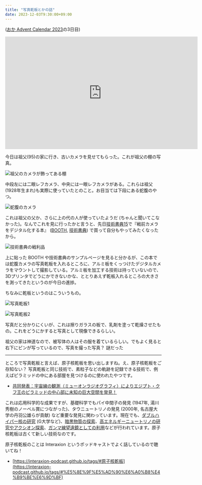 ```yaml
---
title: "写真乾板とかの話"
date: 2023-12-03T9:30:00+09:00
---
```


([おか Advent Calendar 2023](https://adventar.org/calendars/9232)の3日目)

<div style="text-align: center;">
<iframe src="https://adventar.org/calendars/9232/embed" width="620" height="362" frameborder="0" loading="lazy"></iframe>
</div>

今日は祖父(95)の家に行き、古いカメラを見せてもらった。これが祖父の棚の写真。

![祖父のカメラが飾ってある棚](/blog/images/1203/1000012276_33.jpg)

中段左には二眼レフカメラ、中央には一眼レフカメラがある。これらは祖父(1928年生まれ)も実際に使っていたとのこと。お目当ては下段にある蛇腹のやつ。

![蛇腹のカメラ](/blog/images/1203/1000012271_33.jpg)

これは祖父の父か、さらに上の代の人が使っていたようだ (ちゃんと聞いてこなかった)。なんでこれを見に行ったかと言うと、先日[技術書典15](https://techbookfest.org/event/tbf15)で『戦前カメラをデジタル化する本』 ([BOOTH](https://booth.pm/ja/items/5004151), [技術書典](https://techbookfest.org/product/uQtucmc4mF1UpA3X4j9auU)) で買って自分もやってみたくなったから。

![技術書典の戦利品](/blog/images/1203/1000011699_33.jpg)

上に貼った BOOTH や技術書典のサンプルページを見ると分かるが、この本では蛇腹カメラの写真乾板を入れるところに、アルミ板をくっつけたデジタルカメラをマウントして撮影している。アルミ板を加工する技術は持っていないので、3Dプリンタでどうにかできないかな、ととりあえず乾板入れるところの大きさを測ってきたというのが今日の進捗。

ちなみに乾板というのはこういうもの。

![写真乾板1](/blog/images/1203/1000012272_33.jpg)

![写真乾板2](/blog/images/1203/1000012274_33.jpg)

写真だと分かりにくいが、これは擦りガラスの板で、乳剤を塗って乾燥させたもの。これをどうにかすると写真として現像できるらしい。

祖父の家は神道なので、被写体の人はその服を着ているらしい。でもよく見ると右下にピンが写っているので、写真を撮った写真？ 謎だった

---

ところで写真乾板と言えば、原子核乾板を思い出しますね。え、原子核乾板をご存知ない？ 写真乾板と同じ技術で、素粒子などの軌跡を記録できる技術で、例えばピラミッドの中にある部屋を見つけるのに使われたやつです。

- [共同発表：宇宙線の観測（ミューオンラジオグラフィ）によりエジプト・クフ王のピラミッドの中心部に未知の巨大空間を発見！](https://www.jst.go.jp/pr/announce/20171106/index.html)

これは応用科学的な成果ですが、基礎科学でもパイ中間子の発見 (1947年, 湯川秀樹のノーベル賞につながった)、タウニュートリノの発見 (2000年, 名古屋大学の丹羽公雄らが貢献) など重要な発見に関わっています。現在でも、[ダブルハイパー核の研究](https://www1.gifu-u.ac.jp/~physics/Nakazawa/hypernuclei/) (G大学など)、[暗黒物質の探索](https://flab.phys.nagoya-u.ac.jp/2011/experiment/dm/newsdmref/)、[高エネルギーニュートリノの研究やアクシオン探索](https://faser.kek.jp/faser.html)、[ガンマ線望遠鏡としての利用](https://neweb.h.kobe-u.ac.jp/labo/aoki/graine.html)などが行われています。原子核乾板は古くて新しい技術なのです。

原子核乾板のことは Interaxion というポッドキャストでよく話しているので聴いてね！

- [https://interaxion-podcast.github.io/tags/#原子核乾板](https://interaxion-podcast.github.io/tags/#%E5%8E%9F%E5%AD%90%E6%A0%B8%E4%B9%BE%E6%9D%BF)
